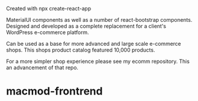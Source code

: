 Created with npx create-react-app

MaterialUI components as well as a number of react-bootstrap components.
Designed and developed as a complete replacement for a client's WordPress e-commerce platform. 

Can be used as a base for more advanced and large scale e-commerce shops.
This shops product catalog featured 10,000 products.

For a more simpler shop experience please see my ecomm repository. This an advancement of that repo.

# macmod-frontrend
